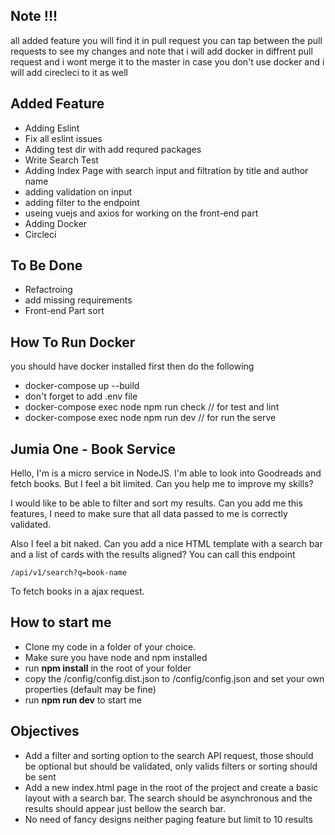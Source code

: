## Note !!! 
all added feature you will find it in pull request you can tap between the pull requests to see my changes and note that i will add docker in diffrent pull request and i wont merge it to the master in case you don't use docker and i will add cirecleci to it as well  
## Added Feature
- Adding Eslint
- Fix all eslint issues
- Adding test dir with add requred packages
- Write Search Test
- Adding Index Page with search input and filtration by title and author name
- adding validation on input
- adding filter to the endpoint
- useing vuejs and axios for working on the front-end part
- Adding Docker
- Circleci

## To Be Done
- Refactroing
- add missing requirements
- Front-end Part sort

## How To Run Docker 
you should have docker installed first then do the following
- docker-compose up --build
- don't forget to add .env file
- docker-compose exec node npm run check // for test and lint
- docker-compose exec node npm run dev // for run the serve

## Jumia One - Book Service

Hello, I'm is a micro service in NodeJS.
I'm able to look into Goodreads and fetch books. 
But I feel a bit limited.
Can you help me to improve my skills?

I would like to be able to filter and sort my results.
Can you add me this features, I need to make sure that all data passed to me is correctly validated.

Also I feel a bit naked. Can you add a nice HTML template with a search bar and a list of cards with the results aligned?
You can call this endpoint 
~~~
/api/v1/search?q=book-name
~~~
To fetch books in a ajax request.

## How to start me
- Clone my code in a folder of your choice.
- Make sure you have node and npm installed
- run **npm install** in the root of your folder
- copy the /config/config.dist.json to /config/config.json and set your own properties (default may be fine)
- run **npm run dev** to start me

## Objectives

- Add a filter and sorting option to the search API request, those should be optional but should be validated, only valids filters or sorting should be sent
- Add a new index.html page in the root of the project and create a basic layout with a search bar. The search should be asynchronous and the results should appear just bellow the search bar.
- No need of fancy designs neither paging feature but limit to 10 results